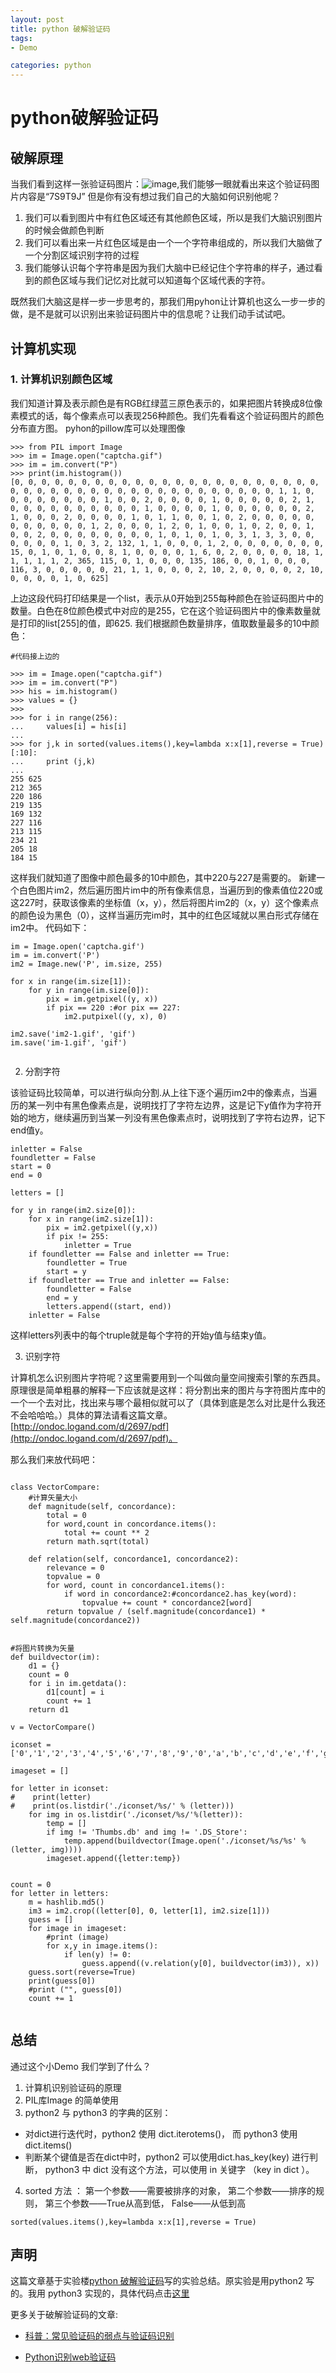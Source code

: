 ```yaml
---
layout: post
title: python 破解验证码
tags:
- Demo

categories: python
---
```


# python破解验证码

## 破解原理

当我们看到这样一张验证码图片：![image](https://dn-anything-about-doc.qbox.me/document-uid8834labid1165timestamp1468333370769.png/wm),我们能够一眼就看出来这个验证码图片内容是“7S9T9J”
但是你有没有想过我们自己的大脑如何识别他呢？ 

1. 我们可以看到图片中有红色区域还有其他颜色区域，所以是我们大脑识别图片的时候会做颜色判断
2. 我们可以看出来一片红色区域是由一个一个字符串组成的，所以我们大脑做了一个分割区域识别字符的过程
3. 我们能够认识每个字符串是因为我们大脑中已经记住个字符串的样子，通过看到的颜色区域与我们记忆对比就可以知道每个区域代表的字符。

既然我们大脑这是样一步一步思考的，那我们用pyhon让计算机也这么一步一步的做，是不是就可以识别出来验证码图片中的信息呢？让我们动手试试吧。

## 计算机实现

### 1. 计算机识别颜色区域

我们知道计算及表示颜色是有RGB红绿蓝三原色表示的，如果把图片转换成8位像素模式的话，每个像素点可以表现256种颜色。我们先看看这个验证码图片的颜色分布直方图。
pyhon的pillow库可以处理图像
```
>>> from PIL import Image
>>> im = Image.open("captcha.gif")
>>> im = im.convert("P")
>>> print(im.histogram())
[0, 0, 0, 0, 0, 0, 0, 0, 0, 0, 0, 0, 0, 0, 0, 0, 0, 0, 0, 0, 0, 0, 0, 0, 0, 0, 0, 0, 0, 0, 0, 0, 0, 0, 0, 0, 0, 0, 0, 0, 0, 0, 0, 1, 1, 0, 0, 0, 0, 0, 0, 0, 0, 1, 0, 0, 2, 0, 0, 0, 0, 1, 0, 0, 0, 0, 0, 2, 1, 0, 0, 0, 0, 0, 0, 0, 0, 0, 0, 1, 0, 0, 0, 0, 1, 0, 0, 0, 0, 0, 0, 2, 1, 0, 0, 0, 2, 0, 0, 0, 0, 1, 0, 1, 1, 0, 0, 1, 0, 2, 0, 0, 0, 0, 0, 0, 0, 0, 0, 0, 0, 1, 2, 0, 0, 0, 1, 2, 0, 1, 0, 0, 1, 0, 2, 0, 0, 1, 0, 0, 2, 0, 0, 0, 0, 0, 0, 0, 0, 1, 0, 1, 0, 1, 0, 3, 1, 3, 3, 0, 0, 0, 0, 0, 0, 1, 0, 3, 2, 132, 1, 1, 0, 0, 0, 1, 2, 0, 0, 0, 0, 0, 0, 0, 15, 0, 1, 0, 1, 0, 0, 8, 1, 0, 0, 0, 0, 1, 6, 0, 2, 0, 0, 0, 0, 18, 1, 1, 1, 1, 1, 2, 365, 115, 0, 1, 0, 0, 0, 135, 186, 0, 0, 1, 0, 0, 0, 116, 3, 0, 0, 0, 0, 0, 21, 1, 1, 0, 0, 0, 2, 10, 2, 0, 0, 0, 0, 2, 10, 0, 0, 0, 0, 1, 0, 625]
```
上边这段代码打印结果是一个list，表示从0开始到255每种颜色在验证码图片中的数量。白色在8位颜色模式中对应的是255，它在这个验证码图片中的像素数量就是打印的list[255]的值，即625. 我们根据颜色数量排序，值取数量最多的10中颜色：
```
#代码接上边的

>>> im = Image.open("captcha.gif")
>>> im = im.convert("P")
>>> his = im.histogram()
>>> values = {}
>>> 
>>> for i in range(256):
...     values[i] = his[i]
... 
>>> for j,k in sorted(values.items(),key=lambda x:x[1],reverse = True)[:10]:
...     print (j,k)
... 
255 625
212 365
220 186
219 135
169 132
227 116
213 115
234 21
205 18
184 15

```
这样我们就知道了图像中颜色最多的10中颜色，其中220与227是需要的。
新建一个白色图片im2，然后遍历图片im中的所有像素信息，当遍历到的像素值位220或这227时，获取该像素的坐标值（x，y），然后将图片im2的（x，y）这个像素点的颜色设为黑色（0），这样当遍历完im时，其中的红色区域就以黑白形式存储在im2中。
代码如下：
```
im = Image.open('captcha.gif')
im = im.convert('P')
im2 = Image.new('P', im.size, 255)

for x in range(im.size[1]):
    for y in range(im.size[0]):
        pix = im.getpixel((y, x))
        if pix == 220 :#or pix == 227:
            im2.putpixel((y, x), 0)

im2.save('im2-1.gif', 'gif')
im.save('im-1.gif', 'gif')

```
![]()

2. 分割字符

该验证码比较简单，可以进行纵向分割.从上往下逐个遍历im2中的像素点，当遍历的某一列中有黑色像素点是，说明找打了字符左边界，这是记下y值作为字符开始的地方，继续遍历到当某一列没有黑色像素点时，说明找到了字符右边界，记下end值y。
```
inletter = False 
foundletter = False 
start = 0
end = 0

letters = []

for y in range(im2.size[0]):
    for x in range(im2.size[1]):
        pix = im2.getpixel((y,x))
        if pix != 255:
            inletter = True
    if foundletter == False and inletter == True:
        foundletter = True
        start = y
    if foundletter == True and inletter == False:
        foundletter = False
        end = y
        letters.append((start, end))
    inletter = False
```
这样letters列表中的每个truple就是每个字符的开始y值与结束y值。

3. 识别字符

计算机怎么识别图片字符呢？这里需要用到一个叫做向量空间搜索引擎的东西具。原理很是简单粗暴的解释一下应该就是这样：将分割出来的图片与字符图片库中的一个一个去对比，找出来与哪个最相似就可以了（具体到底是怎么对比是什么我还不会哈哈哈。）具体的算法请看这篇文章。[http://ondoc.logand.com/d/2697/pdf](http://ondoc.logand.com/d/2697/pdf)。

那么我们来放代码吧：
```

class VectorCompare:
    #计算矢量大小
    def magnitude(self, concordance):
        total = 0
        for word,count in concordance.items():
            total += count ** 2
        return math.sqrt(total)

    def relation(self, concordance1, concordance2):
        relevance = 0
        topvalue = 0
        for word, count in concordance1.items():
            if word in concordance2:#concordance2.has_key(word):
                topvalue += count * concordance2[word]
        return topvalue / (self.magnitude(concordance1) * self.magnitude(concordance2))
        

#将图片转换为矢量
def buildvector(im):
    d1 = {}
    count = 0
    for i in im.getdata():
        d1[count] = i
        count += 1
    return d1

v = VectorCompare()

iconset = ['0','1','2','3','4','5','6','7','8','9','0','a','b','c','d','e','f','g','h','i','j','k','l','m','n','o','p','q','r','s','t','u','v','w','x','y','z']

imageset = []

for letter in iconset:
#    print(letter)
#    print(os.listdir('./iconset/%s/' % (letter)))
    for img in os.listdir('./iconset/%s/'%(letter)):
        temp = []
        if img != 'Thumbs.db' and img != '.DS_Store':
            temp.append(buildvector(Image.open('./iconset/%s/%s' %(letter, img))))
        imageset.append({letter:temp})


count = 0
for letter in letters:
    m = hashlib.md5()
    im3 = im2.crop((letter[0], 0, letter[1], im2.size[1]))
    guess = []
    for image in imageset:
        #print (image)
        for x,y in image.items():
            if len(y) != 0:
                guess.append((v.relation(y[0], buildvector(im3)), x))
    guess.sort(reverse=True)
    print(guess[0])
    #print ("", guess[0])
    count += 1


```


## 总结

通过这个小Demo 我们学到了什么？

1. 计算机识别验证码的原理
2. PIL库Image 的简单使用
3. python2 与 python3 的字典的区别：
- 对dict进行迭代时，python2 使用 dict.iterotems()， 而 python3 使用dict.items()
- 判断某个键值是否在dict中时，python2 可以使用dict.has_key(key) 进行判断， python3 中 dict 没有这个方法，可以使用 in 关键字 （key in dict ）。
4. sorted 方法 ： 第一个参数——需要被排序的对象， 第二个参数——排序的规则， 第三个参数——True从高到低， False——从低到高 
```
sorted(values.items(),key=lambda x:x[1],reverse = True)
```

## 声明

这篇文章基于实验楼[python 破解验证码](http://www.shiyanlou.com/courses/364)写的实验总结。原实验是用python2 写的。我用 python3 实现的，具体代码点击[这里](https://github.com/dronly/python/blob/master/shiyanlou/crack/crack.py)

更多关于破解验证码的文章:

- [科普：常见验证码的弱点与验证码识别](https://mp.weixin.qq.com/s?__biz=MzAwNDc0MTUxMw==&mid=2649639721&idx=1&sn=9d9016fa693725b378dfea6f65663130&chksm=833dabcfb44a22d9dde1bc700f43641d811ca7e052e12d09227347f2b7d74a71d75127ad241f&mpshare=1&scene=1&srcid=11292NFkc3wNLTrWGYUBTg2C&pass_ticket=rioxRtZyaUL5l5RkctZuLyhjNIQEtbllKLq04CweyCwH12SuhO1DNKykrnBQ7IxS#rd)

- [Python识别web验证码](https://mp.weixin.qq.com/s?__biz=MzAwNDc0MTUxMw==&mid=2649639724&idx=1&sn=224ca391e232a0129f3f90f5d63ffd02&chksm=833dabcab44a22dc84502392021991d8ec324ec09cd3b1f7d01b5797f35b6c6bbe6009fbbec1&mpshare=1&scene=1&srcid=1129S6KOi4G2HezAsrDDnRtY&pass_ticket=rioxRtZyaUL5l5RkctZuLyhjNIQEtbllKLq04CweyCwH12SuhO1DNKykrnBQ7IxS#rd)

